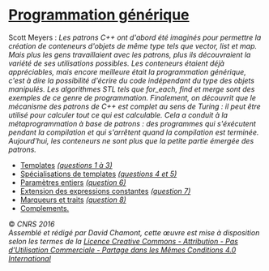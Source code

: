 # [Programmation générique](README.md.md)

Scott Meyers : *Les patrons C++ ont d'abord été imaginés pour permettre la création de conteneurs d'objets de même type tels que vector, list et map. Mais plus les gens travaillaient avec les patrons, plus ils découvraient la variété de ses utilisations possibles. Les conteneurs étaient déjà appréciables, mais encore meilleure était la programmation générique, c'est à dire la possibilité d'écrire du code indépendant du type des objets manipulés. Les algorithmes STL tels que for\_each, find et merge sont des exemples de ce genre de programmation. Finalement, on découvrit que le mécanisme des patrons de C++ est complet au sens de Turing : il peut être utilisé pour calculer tout ce qui est calculable. Cela a conduit à la métaprogrammation à base de patrons : des programmes qui s'éxécutent pendant la compilation et qui s'arrêtent quand la compilation est terminée. Aujourd'hui, les conteneurs ne sont plus que la petite partie émergée des patrons.*

  - [Templates](FondamentauxTemplates.md) *[(questions 1 à 3)](CoefsGenerique.md)*
  - [Spécialisations de templates](IntroSpecialisation.md) *[(questions 4 et 5)](CoefsGenerique#a4TesteurCoefunsignedshort.md)*
  - [Paramètres entiers](ParametresEntiers.md) *[(question 6)](CoefsGenerique#a6Testeursint.md)*
  - [Extension des expressions constantes](Cpp11Const.md) *[(question 7)](CoefsGenerique#a7VérificationdunombredebitsutilisépourunCoef.md)*
  - [Marqueurs et traits](MarqueursTraits.md) *[(question 8)](CoefsGenerique#a8Questionbonus.md)*
  - [Complements.](TheorieGeneriqueComplements.md)

  
  
© *CNRS 2016*  
*Assemblé et rédigé par David Chamont, cette œuvre est mise à disposition selon les termes de la [Licence Creative Commons - Attribution - Pas d’Utilisation Commerciale - Partage dans les Mêmes Conditions 4.0 International](http://creativecommons.org/licenses/by-nc-sa/4.0/)*
